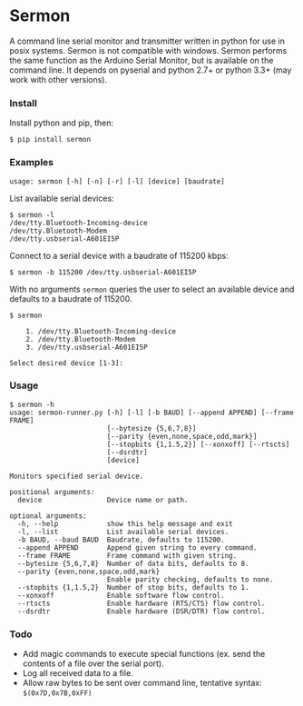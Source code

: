# Sermon

A command line serial monitor and transmitter written in python for use in posix systems. Sermon is not compatible with windows. Sermon performs the same function as the Arduino Serial Monitor, but is available on the command line. It depends on pyserial and python 2.7+ or python 3.3+ (may work with other versions).

### Install

Install python and pip, then:

```
$ pip install sermon
```

### Examples

```
usage: sermon [-h] [-n] [-r] [-l] [device] [baudrate]
```

List available serial devices:
```
$ sermon -l
/dev/tty.Bluetooth-Incoming-device
/dev/tty.Bluetooth-Modem
/dev/tty.usbserial-A601EI5P
```

Connect to a serial device with a baudrate of 115200 kbps:

```
$ sermon -b 115200 /dev/tty.usbserial-A601EI5P
```

With no arguments `sermon` queries the user to select an available device and defaults to a baudrate of 115200.

```
$ sermon

	1. /dev/tty.Bluetooth-Incoming-device
	2. /dev/tty.Bluetooth-Modem
	3. /dev/tty.usbserial-A601EI5P

Select desired device [1-3]:
```

### Usage

```
$ sermon -h
usage: sermon-runner.py [-h] [-l] [-b BAUD] [--append APPEND] [--frame FRAME]
                        [--bytesize {5,6,7,8}]
                        [--parity {even,none,space,odd,mark}]
                        [--stopbits {1,1.5,2}] [--xonxoff] [--rtscts]
                        [--dsrdtr]
                        [device]

Monitors specified serial device.

positional arguments:
  device                Device name or path.

optional arguments:
  -h, --help            show this help message and exit
  -l, --list            List available serial devices.
  -b BAUD, --baud BAUD  Baudrate, defaults to 115200.
  --append APPEND       Append given string to every command.
  --frame FRAME         Frame command with given string.
  --bytesize {5,6,7,8}  Number of data bits, defaults to 8.
  --parity {even,none,space,odd,mark}
                        Enable parity checking, defaults to none.
  --stopbits {1,1.5,2}  Number of stop bits, defaults to 1.
  --xonxoff             Enable software flow control.
  --rtscts              Enable hardware (RTS/CTS) flow control.
  --dsrdtr              Enable hardware (DSR/DTR) flow control.
```

### Todo

- Add magic commands to execute special functions (ex. send the contents of a file over the serial port).
- Log all received data to a file.
- Allow raw bytes to be sent over command line, tentative syntax: ```$(0x7D,0x7B,0xFF)```
